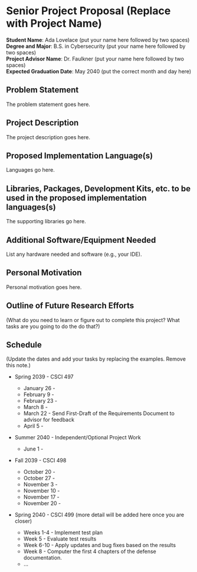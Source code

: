 Senior Project Proposal (Replace with Project Name)
===================================================

**Student Name**: Ada Lovelace (put your name here followed by two spaces)  
**Degree and Major**: B.S. in Cybersecurity (put your name here followed by two spaces)  
**Project Advisor Name**: Dr. Faulkner (put your name here followed by two spaces)  
**Expected Graduation Date**: May 2040 (put the correct month and day here)


Problem Statement
-----------------

The problem statement goes here.


Project Description
-------------------

The project description goes here.


Proposed Implementation Language(s) 
-----------------------------------

Languages go here.


Libraries, Packages, Development Kits, etc. to be used in the proposed implementation languages(s)
--------------------------------------------------------------------------------------------------

The supporting libraries go here.


Additional Software/Equipment Needed
------------------------------------

List any hardware needed and software (e.g., your IDE).

Personal Motivation
-------------------

Personal motivation goes here.

Outline of Future Research Efforts
----------------------------------

(What do you need to learn or figure out to complete this project? What tasks are you going to do the do that?)

Schedule
--------

(Update the dates and add your tasks by replacing the examples. Remove this note.)

*   Spring 2039 - CSCI 497
    -   January 26 - 
    -   February 9 - 
    -   February 23 - 
    -   March 8 - 
    -   March 22 - Send First-Draft of the Requirements Document to advisor for feedback
    -   April 5 - 

*   Summer 2040 - Independent/Optional Project Work
    -   June 1 - 

*   Fall 2039 - CSCI 498
    -   October 20 - 
    -   October 27 - 
    -   November 3 - 
    -   November 10 - 
    -   November 17 - 
    -   November 20 - 

*   Spring 2040 - CSCI 499 (more detail will be added here once you are closer)
    -   Weeks 1-4 - Implement test plan
    -   Week 5 - Evaluate test results
    -   Week 6-10 - Apply updates and bug fixes based on the results
    -   Week 8 - Computer the first 4 chapters of the defense documentation.
    -   ...
